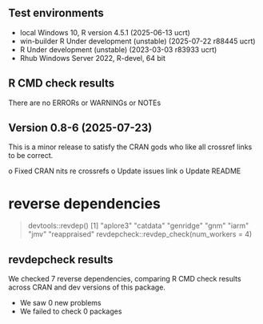 ## Test environments
* local Windows 10, R version 4.5.1 (2025-06-13 ucrt)
* win-builder R Under development (unstable) (2025-07-22 r88445 ucrt)
* R Under development (unstable) (2023-03-03 r83933 ucrt)
* Rhub Windows Server 2022, R-devel, 64 bit

## R CMD check results
There are no ERRORs or WARNINGs or NOTEs 

## Version 0.8-6 (2025-07-23)

This is a minor release to satisfy the CRAN gods who like all crossref links to be correct.

o Fixed CRAN nits re crossrefs
o Update issues link
o Update README

# reverse dependencies

> devtools::revdep()
[1] "aplore3"     "catdata"     "genridge"    "gnm"         "iarm"        "jmv"         "reappraised"
> revdepcheck::revdep_check(num_workers = 4)

## revdepcheck results

We checked 7 reverse dependencies, comparing R CMD check results across CRAN and dev versions of this package.

 * We saw 0 new problems
 * We failed to check 0 packages


